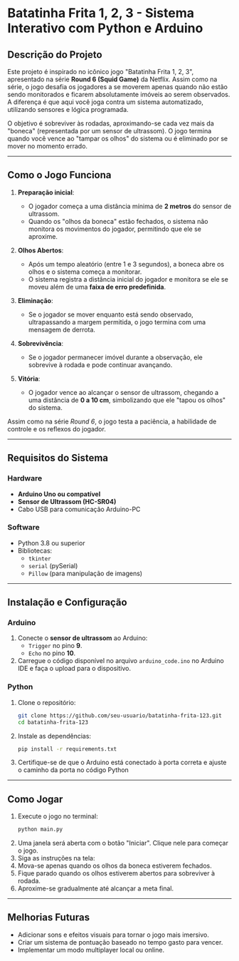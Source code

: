 # Batatinha Frita 1, 2, 3 - Sistema Interativo com Python e Arduino

## Descrição do Projeto

Este projeto é inspirado no icônico jogo "Batatinha Frita 1, 2, 3", apresentado na série **Round 6 (Squid Game)** da Netflix. Assim como na série, o jogo desafia os jogadores a se moverem apenas quando não estão sendo monitorados e ficarem absolutamente imóveis ao serem observados. A diferença é que aqui você joga contra um sistema automatizado, utilizando sensores e lógica programada.

O objetivo é sobreviver às rodadas, aproximando-se cada vez mais da "boneca" (representada por um sensor de ultrassom). O jogo termina quando você vence ao "tampar os olhos" do sistema ou é eliminado por se mover no momento errado.

---

## Como o Jogo Funciona

1. **Preparação inicial**:
   - O jogador começa a uma distância mínima de **2 metros** do sensor de ultrassom.
   - Quando os "olhos da boneca" estão fechados, o sistema não monitora os movimentos do jogador, permitindo que ele se aproxime.

2. **Olhos Abertos**:
   - Após um tempo aleatório (entre 1 e 3 segundos), a boneca abre os olhos e o sistema começa a monitorar.
   - O sistema registra a distância inicial do jogador e monitora se ele se moveu além de uma **faixa de erro predefinida**.

3. **Eliminação**:
   - Se o jogador se mover enquanto está sendo observado, ultrapassando a margem permitida, o jogo termina com uma mensagem de derrota.

4. **Sobrevivência**:
   - Se o jogador permanecer imóvel durante a observação, ele sobrevive à rodada e pode continuar avançando.

5. **Vitória**:
   - O jogador vence ao alcançar o sensor de ultrassom, chegando a uma distância de **0 a 10 cm**, simbolizando que ele "tapou os olhos" do sistema.

Assim como na série *Round 6*, o jogo testa a paciência, a habilidade de controle e os reflexos do jogador.

---

## Requisitos do Sistema

### Hardware
- **Arduino Uno ou compatível**
- **Sensor de Ultrassom (HC-SR04)**  
- Cabo USB para comunicação Arduino-PC

### Software
- Python 3.8 ou superior
- Bibliotecas:
  - `tkinter`
  - `serial` (pySerial)
  - `Pillow` (para manipulação de imagens)

---

## Instalação e Configuração

### Arduino
1. Conecte o **sensor de ultrassom** ao Arduino:
   - `Trigger` no pino **9**.
   - `Echo` no pino **10**.
2. Carregue o código disponível no arquivo `arduino_code.ino` no Arduino IDE e faça o upload para o dispositivo.

### Python
1. Clone o repositório:
   ```bash
   git clone https://github.com/seu-usuario/batatinha-frita-123.git
   cd batatinha-frita-123

2. Instale as dependências:
   ```bash
   pip install -r requirements.txt

3. Certifique-se de que o Arduino está conectado à porta correta e ajuste o caminho da porta no código Python

---

## Como Jogar
1. Execute o jogo no terminal:
   ```bash
   python main.py

2. Uma janela será aberta com o botão "Iniciar". Clique nele para começar o jogo.
3. Siga as instruções na tela:
4. Mova-se apenas quando os olhos da boneca estiverem fechados.
5. Fique parado quando os olhos estiverem abertos para sobreviver à rodada.
6. Aproxime-se gradualmente até alcançar a meta final.

---

## Melhorias Futuras
- Adicionar sons e efeitos visuais para tornar o jogo mais imersivo.
- Criar um sistema de pontuação baseado no tempo gasto para vencer.
- Implementar um modo multiplayer local ou online.
